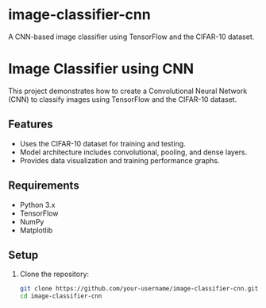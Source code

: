 # image-classifier-cnn
A CNN-based image classifier using TensorFlow and the CIFAR-10 dataset.

# Image Classifier using CNN

This project demonstrates how to create a Convolutional Neural Network (CNN) to classify images using TensorFlow and the CIFAR-10 dataset.

## Features
- Uses the CIFAR-10 dataset for training and testing.
- Model architecture includes convolutional, pooling, and dense layers.
- Provides data visualization and training performance graphs.

## Requirements
- Python 3.x
- TensorFlow
- NumPy
- Matplotlib

## Setup
1. Clone the repository:
   ```bash
   git clone https://github.com/your-username/image-classifier-cnn.git
   cd image-classifier-cnn

